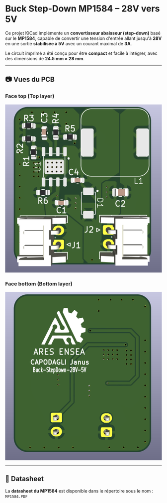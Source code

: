 # Buck Step-Down MP1584 – 28V vers 5V

Ce projet KiCad implémente un **convertisseur abaisseur (step-down)** basé sur le **MP1584**, capable de convertir une tension d'entrée allant jusqu'à **28V** en une sortie **stabilisée à 5V** avec un courant maximal de **3A**.

Le circuit imprimé a été conçu pour être **compact** et facile à intégrer, avec des dimensions de **24.5 mm × 28 mm**.

---

## 📷 Vues du PCB

### Face top (Top layer)
![Top Layer](Top.png)

### Face bottom (Bottom layer)
![Bottom Layer](Bottom.png)

---

## 📄 Datasheet

La **datasheet du MP1584** est disponible dans le répertoire sous le nom : `MP1584.PDF`
